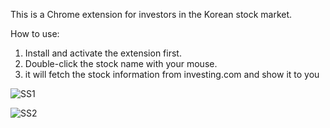 This is a Chrome extension for investors in the Korean stock market.

How to use:
1. Install and activate the extension first.
2. Double-click the stock name with your mouse.
3. it will fetch the stock information from investing.com and show it to you

![SS1](https://github.com/user-attachments/assets/0b426254-0560-4f31-8ce7-479d996635b5)


![SS2](https://github.com/user-attachments/assets/abd9a0ae-b64c-46c3-8a4b-aa179f598713)

